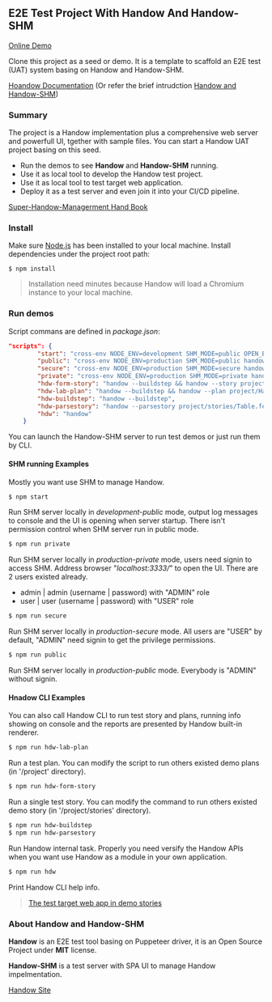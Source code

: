 ## E2E Test Project With Handow And Handow-SHM

[Online Demo](http://demo.shm.handow.org/)

Clone this project as a seed or demo. It is a template to scaffold an E2E test (UAT) system basing on Handow and Handow-SHM.

[Hoandow Documentation](http://www.handow.org/documents)
(Or refer the brief intrudction [Handow and Handow-SHM](http://www.handow.org/documents/Handow_And_SHM))

### Summary

The project is a Handow implementation plus a comprehensive web server and powerfull UI, tgether with sample files. You can start a Handow UAT project basing on this seed.

+ Run the demos to see **Handow** and **Handow-SHM** running.
+ Use it as local tool to develop the Handow test project.
+ Use it as local tool to test target web application.
+ Deploy it as a test server and even join it into your CI/CD pipeline.

[Super-Handow-Managerment Hand Book](http://www.handow.org/documents/SHM_Hand_Book)

### Install

Make sure [Node.js](https://nodejs.org/en/download/) has been installed to your local machine. Install dependencies under the project root path:

```
$ npm install
```

> Installation need minutes because Handow will load a Chromium instance to your local machine.

### Run demos

Script commans are defined in _package.json_:

```json
"scripts": {
        "start": "cross-env NODE_ENV=development SHM_MODE=public OPEN_BROWSER=true handow-shm",
        "public": "cross-env NODE_ENV=production SHM_MODE=public handow-shm",
        "secure": "cross-env NODE_ENV=production SHM_MODE=secure handow-shm",
        "private": "cross-env NODE_ENV=production SHM_MODE=private handow-shm",
        "hdw-form-story": "handow --buildstep && handow --story project/stories/form_1.feature",
        "hdw-lab-plan": "handow --buildstep && handow --plan project/HandowLab",
        "hdw-buildstep": "handow --buildstep",
        "hdw-parsestory": "handow --parsestory project/stories/Table.feature",
        "hdw": "handow"
    }
```

You can launch the Handow-SHM server to run test demos or just run them by CLI.

#### SHM running Examples

Mostly you want use SHM to manage Handow.

```bash
$ npm start
```

Run SHM server locally in _development-public_ mode, output log messages to console and the UI is opening when server startup. There isn't permission control when SHM server run in public mode.

```bash
$ npm run private
```

Run SHM server locally in _production-private_ mode, users need signin to access SHM. Address browser "_localhost:3333/_" to open the UI. There are 2 users existed already.

+ admin | admin (username | password) with "ADMIN" role
+ user | user (username | password) with "USER" role

```bash
$ npm run secure
```

Run SHM server locally in _production-secure_ mode. All users are "USER" by default, "ADMIN" need signin to get the privilege permissions.

```bash
$ npm run public
```

Run SHM server locally in _production-public_ mode. Everybody is "ADMIN" without signin.

#### Hnadow CLI Examples

You can also call Handow CLI to run test story and plans, running info showing on console and the reports are presented by Handow built-in renderer.

```bash
$ npm run hdw-lab-plan
```

Run a test plan. You can modify the script to run others existed demo plans (in '/project' directory).

```bash
$ npm run hdw-form-story
```

Run a single test story. You can modify the command to run others existed demo story (in '/project/stories' directory).

```bash
$ npm run hdw-buildstep
$ npm run hdw-parsestory
```

Run Handow internal task. Properly you need versify the Handow APIs when you want use Handow as a module in your own application.

```bash
$ npm run hdw
```

Print Handow CLI help info.

> [The test target web app in demo stories](http://www.handow.org/lab)

### About Handow and Handow-SHM

**Handow** is an E2E test tool basing on Puppeteer driver, it is an Open Source Project under **MIT** license.

**Handow-SHM** is a test server with SPA UI to manage Handow impelmentation.

[Handow Site](http://www.handow.org)

